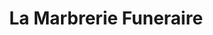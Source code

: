 ---
title: "La Marbrerie Funeraire"
url: /marcory/la-marbrerie-funeraire/
shop: matériel informatique
---